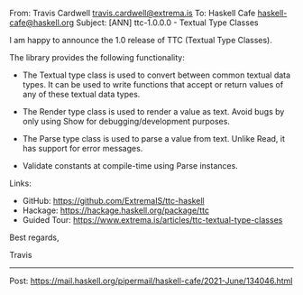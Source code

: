 From: Travis Cardwell <travis.cardwell@extrema.is>
To: Haskell Cafe <haskell-cafe@haskell.org>
Subject: [ANN] ttc-1.0.0.0 - Textual Type Classes

I am happy to announce the 1.0 release of TTC (Textual Type Classes).

The library provides the following functionality:

* The Textual type class is used to convert between common textual data
  types.  It can be used to write functions that accept or return values
  of any of these textual data types.

* The Render type class is used to render a value as text.  Avoid bugs
  by only using Show for debugging/development purposes.

* The Parse type class is used to parse a value from text.  Unlike Read,
  it has support for error messages.

* Validate constants at compile-time using Parse instances.

Links:

* GitHub: https://github.com/ExtremaIS/ttc-haskell
* Hackage: https://hackage.haskell.org/package/ttc
* Guided Tour: https://www.extrema.is/articles/ttc-textual-type-classes

Best regards,

Travis

----

Post: <https://mail.haskell.org/pipermail/haskell-cafe/2021-June/134046.html>

